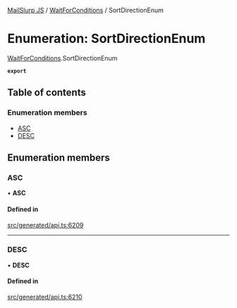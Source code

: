 [MailSlurp JS](../README.md) / [WaitForConditions](../modules/WaitForConditions.md) / SortDirectionEnum

# Enumeration: SortDirectionEnum

[WaitForConditions](../modules/WaitForConditions.md).SortDirectionEnum

**`export`**

## Table of contents

### Enumeration members

- [ASC](WaitForConditions.SortDirectionEnum.md#asc)
- [DESC](WaitForConditions.SortDirectionEnum.md#desc)

## Enumeration members

### ASC

• **ASC**

#### Defined in

[src/generated/api.ts:6209](https://github.com/mailslurp/mailslurp-client/blob/20b4039/src/generated/api.ts#L6209)

___

### DESC

• **DESC**

#### Defined in

[src/generated/api.ts:6210](https://github.com/mailslurp/mailslurp-client/blob/20b4039/src/generated/api.ts#L6210)
